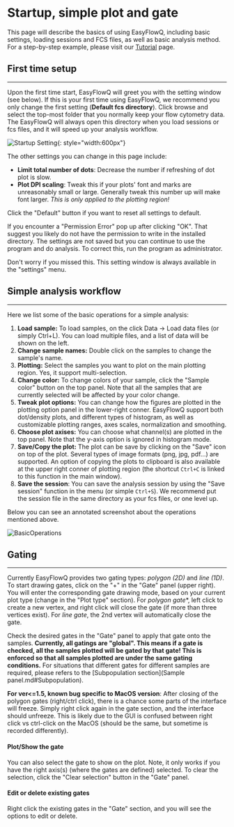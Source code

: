 # Startup, simple plot and gate

This page will describe the basics of using EasyFlowQ, including basic settings, loading sessions and FCS files, as well as basic analysis method. For a step-by-step example, please visit our [Tutorial](Tutorial.md) page.

## First time setup
---

Upon the first time start, EasyFlowQ will greet you with the setting window (see below). If this is your first time using EasyFlowQ, we recommend you only change the first setting (**Default fcs directory**). Click browse and select the top-most folder that you normally keep your flow cytometry data. The EasyFlowQ will always open this directory when you load sessions or fcs files, and it will speed up your analysis workflow. 

![Startup Setting](img/StartUpSettings.png){: style="width:600px"}

The other settings you can change in this page include:

 - **Limit total number of dots**: Decrease the number if refreshing of dot plot is slow. 
 - **Plot DPI scaling**: Tweak this if your plots' font and marks are unreasonably small or large. Generally tweak this number up will make font larger. *This is only applied to the plotting region!*

Click the "Default" button if you want to reset all settings to default.

If you encounter a "Permission Error" pop up after clicking "OK". That suggest you likely do not have the permission to write in the installed directory. The settings are not saved but you can continue to use the program and do analysis. To correct this, run the program as administrator.

Don't worry if you missed this. This setting window is always available in the "settings" menu.

## Simple analysis workflow
---
Here we list some of the basic operations for a simple analysis:

1. **Load sample:** To load samples, on the click Data -> Load data files (or simply Ctrl+L). You can load multiple files, and a list of data will be shown on the left.
2. **Change sample names:** Double click on the samples to change the sample's name.
3. **Plotting:** Select the samples you want to plot on the main plotting region. Yes, it support multi-selection.
4. **Change color:** To change colors of your sample, click the "Sample color" button on the top panel. Note that all the samples that are currently selected will be affected by your color change.
5. **Tweak plot options:** You can change how the figures are plotted in the plotting option panel in the lower-right conner. EasyFlowQ support both dot/density plots, and different types of histogram, as well as customizable plotting ranges, axes scales, normalization and smoothing. 
6. **Choose plot axises:** You can choose what channel(s) are plotted in the top panel. Note that the y-axis option is ignored in histogram mode.
7. **Save/Copy the plot:** The plot can be save by clicking on the "Save" icon on top of the plot. Several types of image formats (png, jpg, pdf...) are supported. An option of copying the plots to clipboard is also available at the upper right conner of plotting region (the shortcut `Ctrl+C` is linked to this function in the main window). 
8. **Save the session**: You can save the analysis session by using the "Save session" function in the menu (or simple `Ctrl+S`). We recommend put the session file in the same directory as your fcs files, or one level up.

Below you can see an annotated screenshot about the operations mentioned above.

![BasicOperations](img/BasicOps.jpg)

## Gating
---
Currently EasyFlowQ provides two gating types: *polygon (2D)* and *line (1D)*. To start drawing gates, click on the "+" in the "Gate" panel (upper right). You will enter the corresponding gate drawing mode, based on your current plot type (change in the "Plot type" section). For *polygon gate**, left click to create a new vertex, and right click will close the gate (if more than three vertices exist). For *line gate*, the 2nd vertex will automatically close the gate. 

Check the desired gates in the "Gate" panel to apply that gate onto the samples. **Currently, all gatings are "global". This means if a gate is checked, all the samples plotted will be gated by that gate! This is enforced so that all samples plotted are under the same gating conditions.** For situations that different gates for different samples are required, please refers to the [Subpopulation section](Sample panel.md#Subpopulation).

**For ver<=1.5, known bug specific to MacOS version**: After closing of the polygon gates (right/ctrl click), there is a chance some parts of the interface will freeze. Simply right click again in the gate section, and the interface should unfreeze. This is likely due to the GUI is confused between right click vs ctrl-click on the MacOS (should be the same, but sometime is recorded differently).

#### Plot/Show the gate
You can also select the gate to show on the plot. Note, it only works if you have the right axis(s) (where the gates are defined) selected. To clear the selection, click the "Clear selection" button in the "Gate" panel.

#### Edit or delete existing gates
Right click the existing gates in the "Gate" section, and you will see the options to edit or delete.